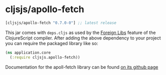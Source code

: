 # cljsjs/apollo-fetch

[](dependency)
```clojure
[cljsjs/apollo-fetch "0.7.0-0"] ;; latest release
```
[](/dependency)

This jar comes with `deps.cljs` as used by the [Foreign Libs][flibs] feature
of the ClojureScript compiler. After adding the above dependency to your project
you can require the packaged library like so:

```clojure
(ns application.core
  (:require cljsjs.apollo-fetch))
```

Documentation for the apoll-fetch library can be found [on its github page](https://github.com/ZitRos/apollo-fetch)

[flibs]: https://clojurescript.org/reference/packaging-foreign-deps

